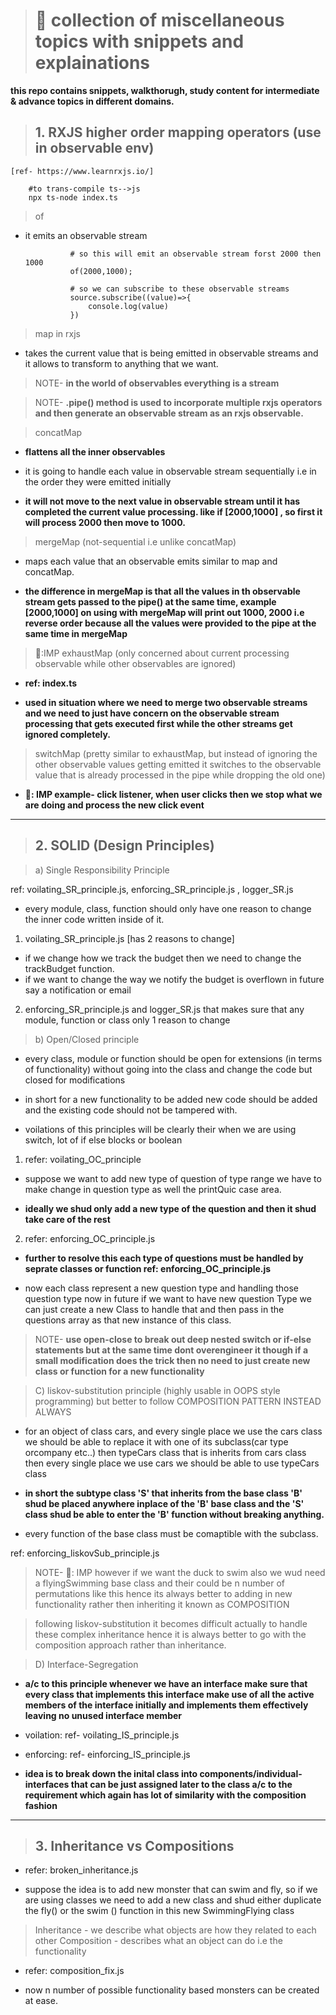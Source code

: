 > # 🎁 collection of miscellaneous topics with snippets and explainations

**this repo contains snippets, walkthorugh, study content for intermediate & advance topics in different domains.**

> ## 1. RXJS higher order mapping operators (use in observable env)

    [ref- https://www.learnrxjs.io/]

        #to trans-compile ts-->js
        npx ts-node index.ts

> of

- it emits an observable stream

                # so this will emit an observable stream forst 2000 then 1000
                of(2000,1000);

                # so we can subscribe to these observable streams
                source.subscribe((value)=>{
                    console.log(value)
                })

> map in rxjs

- takes the current value that is being emitted in observable streams and it allows to transform to anything that we want.

> NOTE- **in the world of observables everything is a stream**

> NOTE- **.pipe() method is used to incorporate multiple rxjs operators and then generate an observable stream as an rxjs observable.**

> concatMap

- **flattens all the inner observables**
- it is going to handle each value in observable stream sequentially i.e in the order they were emitted initially

- **it will not move to the next value in observable stream until it has completed the current value processing. like if [2000,1000] , so first it will process 2000 then move to 1000.**

> mergeMap (not-sequential i.e unlike concatMap)

- maps each value that an observable emits similar to map and concatMap.

- **the difference in mergeMap is that all the values in th observable stream gets passed to the pipe() at the same time, example [2000,1000] on using with mergeMap will print out 1000, 2000 i.e reverse order because all the values were provided to the pipe at the same time in mergeMap**

> 📝:IMP exhaustMap (only concerned about current processing observable while other observables are ignored)

- **ref: index.ts**

- **used in situation where we need to merge two observable streams and we need to just have concern on the observable stream processing that gets executed first while the other streams get ignored completely.**

> switchMap (pretty similar to exhaustMap, but instead of ignoring the other observable values getting emitted it switches to the observable value that is already processed in the pipe while dropping the old one)

- **📝: IMP example- click listener, when user clicks then we stop what we are doing and process the new click event**

---

> ## 2. SOLID (Design Principles)

> a) Single Responsibility Principle

ref: voilating_SR_principle.js, enforcing_SR_principle.js , logger_SR.js

- every module, class, function should only have one reason to change the inner code written inside of it.

1. voilating_SR_principle.js [has 2 reasons to change]

- if we change how we track the budget then we need to change the trackBudget function.
- if we want to change the way we notify the budget is overflown in future say a notification or email

2. enforcing_SR_principle.js and logger_SR.js that makes sure that any module, function or class only 1 reason to change

> b) Open/Closed principle

- every class, module or function should be open for extensions (in terms of functionality) without going into the class and change the code but closed for modifications

- in short for a new functionality to be added new code should be added and the existing code should not be tampered with.

- voilations of this principles will be clearly their when we are using switch, lot of if else blocks or boolean

1. refer: voilating_OC_principle

- suppose we want to add new type of question of type range we have to make change in question type as well the printQuic case area.

- **ideally we shud only add a new type of the question and then it shud take care of the rest**

2. refer: enforcing_OC_principle.js

- **further to resolve this each type of questions must be handled by seprate classes or function ref: enforcing_OC_principle.js**

- now each class represent a new question type and handling those question type now in future if we want to have new question Type we can just create a new Class to handle that and then pass in the questions array as that new instance of this class.

> NOTE- **use open-close to break out deep nested switch or if-else statements but at the same time dont overengineer it though if a small modification does the trick then no need to just create new class or function for a new functionality**

> C) liskov-substitution principle (highly usable in OOPS style programming) but better to follow COMPOSITION PATTERN INSTEAD ALWAYS

- for an object of class cars, and every single place we use the cars class we should be able to replace it with one of its subclass(car type orcompany etc..) then typeCars class that is inherits from cars class then every single place we use cars we should be able to use typeCars class

- **in short the subtype class 'S' that inherits from the base class 'B' shud be placed anywhere inplace of the 'B' base class and the 'S' class shud be able to enter the 'B' function without breaking anything.**

- every function of the base class must be comaptible with the subclass.

ref: enforcing_liskovSub_principle.js

> NOTE- 🎯: IMP however if we want the duck to swim also we wud need a flyingSwimming base class and their could be n number of permutations like this hence its always better to adding in new functionality rather then inheriting it known as COMPOSITION

> following liskov-substitution it becomes difficult actually to handle these complex inheritance hence it is always better to go with the composition approach rather than inheritance.

> D) Interface-Segregation

- **a/c to this principle whenever we have an interface make sure that every class that implements this interface make use of all the active members of the interface initially and implements them effectively leaving no unused interface member**

- voilation: ref- voilating_IS_principle.js
- enforcing: ref- einforcing_IS_principle.js

- **idea is to break down the inital class into components/individual-interfaces that can be just assigned later to the class a/c to the requirement which again has lot of similarity with the composition fashion**

---

> ## 3. Inheritance vs Compositions

- refer: broken_inheritance.js

- suppose the idea is to add new monster that can swim and fly, so if we are using classes we need to add a new class and shud either duplicate the fly() or the swim () function in this new SwimmingFlying class

> Inheritance - we describe what objects are how they related to each other
> Composition - describes what an object can do i.e the functionality

- refer: composition_fix.js

- now n number of possible functionality based monsters can be created at ease.
